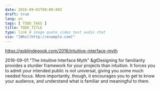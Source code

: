 ```yaml
---
date: 2016-09-01T00:00:00Z
draft: true
lang: en
tags: [ TODO_TAGS ]
title: TODO_TITLE
type: link # image quote video text audio chat
via: "[Who](http://example.com)"
---
```


<https://goblindegook.com/2016/intuitive-interface-myth>

2016-09-01 "The Intuitive Interface Myth"
&gtDesigning for familiarity provides a sturdier framework for your projects than intuition. It forces you to admit your intended public is not universal, giving you some much needed focus. More importantly, though, it encourages you to get to know your audience, and understand what is familiar and meaningful to them.


